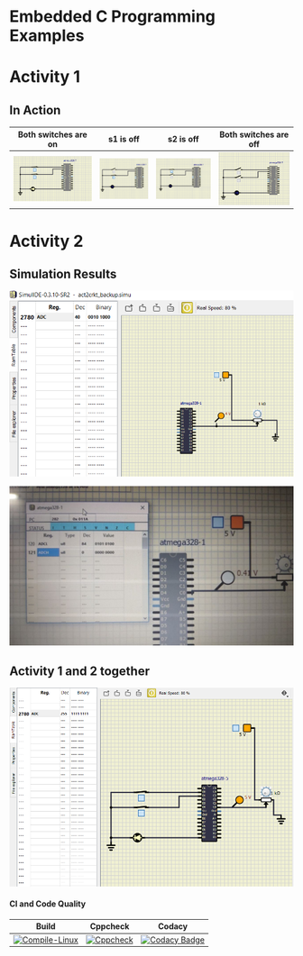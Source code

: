 # Embedded C Programming Examples 

# Activity 1

## In Action


|Both switches are on|s1 is off|s2 is off|Both switches are off|
|:--:|:--:|:--:|:--:|
|![ON](https://github.com/Saijoshitha/LTTS_Embedded_Activity/blob/master/Activity1/SIMULIDE/ledon.png)|![OFF](https://github.com/Saijoshitha/LTTS_Embedded_Activity/blob/master/Activity1/SIMULIDE/ledoffwhens1off.png)|![OFF](https://github.com/Saijoshitha/LTTS_Embedded_Activity/blob/master/Activity1/SIMULIDE/ledoffwhens2off.png)|![OFF](https://github.com/Saijoshitha/LTTS_Embedded_Activity/blob/master/Activity1/SIMULIDE/ledoffwhenbothoff.png)|

# Activity 2

## Simulation Results

![ADC](https://github.com/Saijoshitha/LTTS_Embedded_Activity/blob/master/Activity2/act2crkt.png)

![Ramtable](https://github.com/Saijoshitha/LTTS_Embedded_Activity/blob/master/Activity2/act2crktop.jpg)

## Activity 1 and 2 together

![Activity](https://github.com/Saijoshitha/LTTS_Embedded_Activity/blob/master/Screenshot%20(860).png)

#### CI and Code Quality

|Build|Cppcheck|Codacy|
|:--:|:--:|:--:|
|[![Compile-Linux](https://github.com/Bharathgopal/Emb-C/actions/workflows/Compile.yml/badge.svg)](https://github.com/Saijoshitha/LTTS_Embedded_Activity/blob/master/.github/workflows/Compile.yml)|[![Cppcheck](https://github.com/Bharathgopal/Emb-C/actions/workflows/CodeQulaity.yml/badge.svg)](https://github.com/Bharathgopal/Emb-C/actions/workflows/CodeQulaity.yml)|[![Codacy Badge](https://app.codacy.com/project/badge/Grade/643b7ca2b2dc4daba1e700c216bb87d9)](https://github.com/Saijoshitha/LTTS_Embedded_Activity/blob/master/.github/workflows/CodeQuality.yml)|
